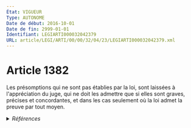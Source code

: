 ```yaml
---
État: VIGUEUR
Type: AUTONOME
Date de début: 2016-10-01
Date de fin: 2999-01-01
Identifiant: LEGIARTI000032042379
URL: article/LEGI/ARTI/00/00/32/04/23/LEGIARTI000032042379.xml
---
```


<h1>Article 1382</h1>

Les présomptions qui ne sont pas établies par la loi, sont laissées à
l'appréciation du juge, qui ne doit les admettre que si elles sont graves,
précises et concordantes, et dans les cas seulement où la loi admet la preuve
par tout moyen.


<details>
  <summary><em>Références</em></summary>

  <h2>Articles faisant référence à l'article</h2>
  
  <ul>
    <li>
      <a href="https://legal.tricoteuses.fr//redirection/LEGIARTI000032006595?vers=git&vers=legifrance">Ordonnance n° 2016-131 du 10 février 2016 portant réforme du droit des contrats, du régime général et de la preuve des obligations - article 4 ENTIEREMENT_MODIF</a> MODIFIE source
    </li>
  </ul>
  
  <h2>Références faites par l'article</h2>
  
  <ul>
    <li>
      1881-07-29 CITATION cible <a href="https://legal.tricoteuses.fr//redirection/LEGIARTI000029784915?vers=git&vers=legifrance">Loi du 29 juillet 1881 sur la liberté de la presse - article 44 AUTONOME MODIFIE, en vigueur du 1881-07-29 au 1952-03-27</a>
    </li>
    <li>
      1908-08-05 CITATION cible <a href="https://legal.tricoteuses.fr//redirection/LEGIARTI000006509769?vers=git&vers=legifrance">Loi du 5 août 1908 modifiant l'article 11 de la loi du 1er août 1905 sur la répression des fraudes dans la vente des marchandises et des falsifications des denrées alimentaires et des produits agricoles et complétant cette loi par un article additionnel - article 2 AUTONOME MODIFIE, en vigueur du 1908-08-11 au 2016-10-01</a>
    </li>
    <li>
      1953-05-21 CITATION cible <a href="https://legal.tricoteuses.fr//redirection/LEGIARTI000006501720?vers=git&vers=legifrance">Décret n°53-511 du 21 mai 1953 fixant les modalités de remboursement des frais engagés par les personnels civils de l'Etat à l'occasion de leurs déplacements. - article 37 AUTONOME MODIFIE, en vigueur du 1956-06-01 au 2016-10-01</a>
    </li>
    <li>
      1957-03-11 CITATION cible <a href="https://legal.tricoteuses.fr//redirection/LEGIARTI000006466064?vers=git&vers=legifrance">Loi n°57-298 du 11 mars 1957 sur la propriété littéraire et artistique - article 16 AUTONOME MODIFIE, en vigueur du 1958-03-11 au 1986-01-01</a>
    </li>
    <li>
      1962-08-08 CITATION cible <a href="https://legal.tricoteuses.fr//redirection/LEGIARTI000006600095?vers=git&vers=legifrance">Loi n° 62-933 du 8 août 1962 complémentaire à la loi d'orientation agricole - article 20 AUTONOME ABROGE, en vigueur du 1962-08-10 au 1993-07-23</a>
    </li>
    <li>
      1966-08-10 CITATION cible <a href="https://legal.tricoteuses.fr//redirection/LEGIARTI000006503053?vers=git&vers=legifrance">Décret n°66-619 du 10 août 1966 fixant les conditions et les modalités de règlement des frais occasionnés par les déplacements des personnels civils sur le territoire métropolitain de la France lorsqu'ils sont à la charge des budgets de l'Etat, des établissements publics nationaux à caractère administratif et de certains organismes subventionnés. - article 31 AUTONOME ABROGE, en vigueur du 1966-07-01 au 1990-07-01</a>
    </li>
    <li>
      1968-05-28 CITATION cible <a href="https://legal.tricoteuses.fr//redirection/LEGIARTI000006381057?vers=git&vers=legifrance">Arrêté du 28 mai 1968 fixant les conditions et les modalités de règlement des frais occasionnés par les déplacements des personnels des collectivités locales et de leurs établissements publics sur le territoire métropolitain. - article 9 AUTONOME ABROGE, en vigueur du 1967-01-01 au 1982-03-07</a>
    </li>
    <li>
      1968-12-27 CITATION cible <a href="https://legal.tricoteuses.fr//redirection/LEGIARTI000006272764?vers=git&vers=legifrance">Loi n° 68-1172 du 27 décembre 1968 de finances pour 1969 - article 14 AUTONOME ABROGE, en vigueur du 1989-11-04 au 1991-04-17</a>
    </li>
    <li>
      1975-06-30 CITATION cible <a href="https://legal.tricoteuses.fr//redirection/LEGIARTI000006853297?vers=git&vers=legifrance">Décret n°75-542 du 30 juin 1975 relatif à l'application du paragraphe II de l'article 22 de la loi de finances rectificative pour 1974 et concernant l'indemnisation des dégats de gibier - article 16 AUTONOME ABROGE, en vigueur du 1975-07-01 au 1989-11-04</a>
    </li>
    <li>
      1982-02-25 CITATION cible <a href="https://legal.tricoteuses.fr//redirection/LEGIARTI000006381879?vers=git&vers=legifrance">Arrêté du 25 février 1982 relatif aux conditions et modalités de règlement des frais occasionnés par les déplacements des personnels des communes et de leurs établissements publics sur le territoire métropolitain. - article 28 AUTONOME MODIFIE, en vigueur du 1982-03-07 au 2016-10-01</a>
    </li>
    <li>
      1989-04-12 CITATION cible <a href="https://legal.tricoteuses.fr//redirection/LEGIARTI000006457043?vers=git&vers=legifrance">Décret n°89-271 du 12 avril 1989 fixant les conditions et les modalités de règlement des frais de changements de résidence des personnels civils à l'intérieur des départements d'outre-mer, entre la métropole et ces départements, et pour se rendre d'un département d'outre-mer à un autre - article 34 AUTONOME ABROGE, en vigueur du 1989-04-30 au 2006-11-01</a>
    </li>
    <li>
      1990-05-28 CITATION cible <a href="https://legal.tricoteuses.fr//redirection/LEGIARTI000006458364?vers=git&vers=legifrance">Décret n°90-437 du 28 mai 1990 fixant les conditions et les modalités de règlement des frais occasionnés par les changements de résidence des personnels civils sur le territoire métropolitain de la France lorsqu'ils sont à la charge des budgets de l'Etat, des établissements publics nationaux à caractère administratif et de certains organismes subventionnés - article 34 AUTONOME ABROGE, en vigueur du 1990-07-01 au 2006-11-01</a>
    </li>
    <li>
      1991-06-19 CITATION cible <a href="https://legal.tricoteuses.fr//redirection/LEGIARTI000006373267?vers=git&vers=legifrance">Décret n°91-573 du 19 juin 1991 fixant les conditions et les modalités de règlement des frais occasionnés par les déplacements des personnels des collectivités et établissements publics mentionnés à l'article 2 de la loi n° 84-53 du 26 janvier 1984 modifiée portant dispositions statutaires relatives à la fonction publique territoriale - article 34 AUTONOME ABROGE, en vigueur du 1991-06-21 au 2001-07-21</a>
    </li>
    <li>
      1992-01-18 CITATION cible <a href="https://legal.tricoteuses.fr//redirection/LEGIARTI000006503620?vers=git&vers=legifrance">Loi n° 92-60 du 18 janvier 1992 renforçant la protection des consommateurs - article 10 AUTONOME MODIFIE_MORT_NE, en vigueur du 1994-03-01 au 1993-07-27</a>
    </li>
    <li>
      1992-02-21 CITATION cible <a href="https://legal.tricoteuses.fr//redirection/LEGIARTI000006405877?vers=git&vers=legifrance">Décret n°92-159 du 21 février 1992 fixant les conditions et les modalités de règlement des frais occasionnés par les déplacements des personnels militaires sur le territoire métropolitain de la France - article 27 AUTONOME ABROGE, en vigueur du 1992-01-01 au 2009-05-17</a>
    </li>
    <li>
      1992-06-25 CITATION cible <a href="https://legal.tricoteuses.fr//redirection/LEGIARTI000033202266?vers=git&vers=legifrance">Décret n°92-566 du 25 juin 1992 fixant les conditions et les modalités de règlement des frais occasionnés par les déplacements des fonctionnaires et agents relevant de la fonction publique hospitalière sur le territoire métropolitain de la France - article 33 AUTONOME VIGUEUR, en vigueur depuis le 2016-10-01</a>
    </li>
    <li>
      1998-09-22 CITATION cible <a href="https://legal.tricoteuses.fr//redirection/LEGIARTI000006508913?vers=git&vers=legifrance">Décret n°98-844 du 22 septembre 1998 fixant les conditions et les modalités de règlement des frais occasionnés par les changements de résidence des personnels civils de l'Etat à l'intérieur d'un territoire d'outre-mer, entre la métropole et un territoire d'outre-mer, entre deux territoires d'outre-mer et entre un territoire d'outre-mer et un département d'outre-mer, Mayotte ou la collectivité territoriale de Saint-Pierre-et-Miquelon. - article 49 AUTONOME ABROGE, en vigueur du 2001-07-13 au 2006-11-01</a>
    </li>
    <li>
      2008-02-28 CITATION cible Arrêté du 28 février 2008 - art. (V)
    </li>
    <li>
      2009-02-02 CITATION cible <a href="https://legal.tricoteuses.fr//redirection/LEGIARTI000022296144?vers=git&vers=legifrance">Arrêté du 2 février 2009 portant modèle de convention organisant la mise à disposition d'un apprenti travaillant en France auprès d'une entreprise d'accueil établie dans un autre Etat membre de l'Union européenne - article Annexe I AUTONOME MODIFIE, en vigueur du 2010-05-01 au 2016-10-01</a>
    </li>
    <li>
      2011-03-31 CITATION cible <a href="https://legal.tricoteuses.fr//redirection/LEGIARTI000045971049?vers=git&vers=legifrance">Décret n° 2011-357 du 31 mars 2011 approuvant la convention passée entre l'Etat et la Société d'exploitation de l'aéroport de Mayotte (SEAM) pour la concession de l'aérodrome de Dzaoudzi-Pamandzi à Mayotte et le cahier des charges annexé à cette convention - article AUTONOME VIGUEUR, en vigueur depuis le 2022-06-29</a>
    </li>
    <li>
      2013-08-29 CITATION cible <a href="https://legal.tricoteuses.fr//redirection/LEGIARTI000027912458?vers=git&vers=legifrance">Arrêté du 29 août 2013 fixant le règlement intérieur du groupe interministériel des produits chimiques - article AUTONOME MODIFIE, en vigueur du 2013-08-31 au 2016-10-01</a>
    </li>
    <li>
      2014-05-30 CITATION cible <a href="https://legal.tricoteuses.fr//redirection/LEGIARTI000045971149?vers=git&vers=legifrance">Décret n° 2014-568 du 30 mai 2014 approuvant la convention passée entre l'Etat et la Société d'exploitation de Toulouse Francazal Aéroport (SETFA) pour la concession de l'aérodrome de Toulouse-Francazal et le cahier des charges annexé à cette convention - article AUTONOME VIGUEUR, en vigueur depuis le 2022-06-29</a>
    </li>
    <li>
      2016-02-10 MODIFIE cible <a href="https://legal.tricoteuses.fr//redirection/LEGIARTI000032006595?vers=git&vers=legifrance">Ordonnance n° 2016-131 du 10 février 2016 portant réforme du droit des contrats, du régime général et de la preuve des obligations - article 4 ENTIEREMENT_MODIF</a>
    </li>
    <li>
      2016-03-02 CITATION cible <a href="https://legal.tricoteuses.fr//redirection/LEGIARTI000032150102?vers=git&vers=legifrance">Décret n° 2016-253 du 2 mars 2016 relatif aux centres provisoires d'hébergement des réfugiés et des bénéficiaires de la protection subsidiaire - article AUTONOME MODIFIE, en vigueur du 2016-03-05 au 2016-10-01</a>
    </li>
    <li>
      2019-08-06 CITATION cible <a href="https://legal.tricoteuses.fr//redirection/LEGIARTI000046388745?vers=git&vers=legifrance">Décret n° 2019-832 du 6 août 2019 approuvant le premier avenant à la convention passée entre l'Etat et la société d'exploitation de l'aérodrome de Toulon-Hyères SAS pour la concession de l'aérodrome de Hyères-Le Palyvestre et au cahier des charges annexé à cette convention - article AUTONOME VIGUEUR, en vigueur depuis le 2022-06-29</a>
    </li>
    <li>
      1969-03-14 CITATION cible <a href="https://legal.tricoteuses.fr//redirection/LEGIARTI000006605409?vers=git&vers=legifrance">Arrêté du 14 mars 1969 portant règlement intérieur type des marchés d'intérêt national - article Annexe art. 17 AUTONOME ABROGE, en vigueur du 1969-04-09 au 2006-02-04</a>
    </li>
    <li>
      2999-01-01 CITATION cible <a href="https://legal.tricoteuses.fr//redirection/LEGIARTI000006490635?vers=git&vers=legifrance">Code pénal (ancien) - article 69 AUTONOME ABROGE, en vigueur du 1960-06-08 au 1994-03-01</a>
    </li>
    <li>
      2999-01-01 CONCORDANCE source <a href="https://legal.tricoteuses.fr//redirection/LEGIARTI000006438356?vers=git&vers=legifrance">Code civil - article 1353 AUTONOME MODIFIE, en vigueur du 1804-03-21 au 2016-10-01</a>
    </li>
    <li>
      2999-01-01 CITATION cible <a href="https://legal.tricoteuses.fr//redirection/LEGIARTI000006833955?vers=git&vers=legifrance">Code de l'environnement - article L426-4 AUTONOME MODIFIE, en vigueur du 2005-02-24 au 2016-10-01</a>
    </li>
    <li>
      2999-01-01 CITATION cible <a href="https://legal.tricoteuses.fr//redirection/LEGIARTI000006835945?vers=git&vers=legifrance">Code de l'environnement - article R*226-18 AUTONOME ABROGE, en vigueur du 2003-08-07 au 2005-08-05</a>
    </li>
    <li>
      2999-01-01 CITATION cible <a href="https://legal.tricoteuses.fr//redirection/LEGIARTI000028395383?vers=git&vers=legifrance">Code de l'environnement - article R426-18 AUTONOME MODIFIE, en vigueur du 2014-01-01 au 2016-10-01</a>
    </li>
    <li>
      2999-01-01 CITATION cible <a href="https://legal.tricoteuses.fr//redirection/LEGIARTI000032239116?vers=git&vers=legifrance">Code de la consommation - article L121-14 AUTONOME ABROGE, en vigueur du 2008-01-05 au 2016-07-01</a>
    </li>
    <li>
      2999-01-01 CITATION cible <a href="https://legal.tricoteuses.fr//redirection/LEGIARTI000006792384?vers=git&vers=legifrance">Code des assurances - article L121-13 AUTONOME MODIFIE, en vigueur du 1976-07-21 au 2016-10-01</a>
    </li>
    <li>
      2999-01-01 CITATION cible <a href="https://legal.tricoteuses.fr//redirection/LEGIARTI000006898264?vers=git&vers=legifrance">Code des débits de boissons et des mesures contre l'alcoolisme - article L96 AUTONOME MODIFIE, en vigueur du 1955-05-21 au 1991-01-12</a>
    </li>
    <li>
      2999-01-01 CITATION cible <a href="https://legal.tricoteuses.fr//redirection/LEGIARTI000006465336?vers=git&vers=legifrance">Code des postes et des communications électroniques - article L7 AUTONOME MODIFIE, en vigueur du 2005-05-21 au 2016-10-01</a>
    </li>
    <li>
      2999-01-01 CITATION cible <a href="https://legal.tricoteuses.fr//redirection/LEGIARTI000006465339?vers=git&vers=legifrance">Code des postes et des communications électroniques - article L8 AUTONOME MODIFIE, en vigueur du 2005-05-21 au 2016-10-01</a>
    </li>
    <li>
      2999-01-01 CITATION cible <a href="https://legal.tricoteuses.fr//redirection/LEGIARTI000018760483?vers=git&vers=legifrance">Code du sport - article Annexe II-9 (art. A212-136) AUTONOME MODIFIE, en vigueur du 2008-04-30 au 2016-10-01</a>
    </li>
    <li>
      2999-01-01 CITATION cible <a href="https://legal.tricoteuses.fr//redirection/LEGIARTI000006646517?vers=git&vers=legifrance">Code du travail - article L144-3 AUTONOME ABROGE, en vigueur du 1973-11-23 au 2008-05-01</a>
    </li>
    <li>
      2999-01-01 CITATION cible <a href="https://legal.tricoteuses.fr//redirection/LEGIARTI000006902876?vers=git&vers=legifrance">Code du travail - article L3251-4 AUTONOME MODIFIE, en vigueur du 2008-05-01 au 2016-10-01</a>
    </li>
    <li>
      2999-01-01 CITATION cible <a href="https://legal.tricoteuses.fr//redirection/LEGIARTI000006653267?vers=git&vers=legifrance">Code du travail applicable à Mayotte - article L144-3 AUTONOME MODIFIE, en vigueur du 2001-07-13 au 2016-10-01</a>
    </li>
    <li>
      2999-01-01 CITATION cible <a href="https://legal.tricoteuses.fr//redirection/LEGIARTI000025245904?vers=git&vers=legifrance">Code forestier (nouveau) - article L131-16 AUTONOME MODIFIE, en vigueur du 2012-07-01 au 2016-10-01</a>
    </li>
    <li>
      2999-01-01 CITATION cible <a href="https://legal.tricoteuses.fr//redirection/LEGIARTI000006610863?vers=git&vers=legifrance">Code forestier - article L322-4 AUTONOME TRANSFERE, en vigueur du 1979-02-07 au 1985-12-05</a>
    </li>
    <li>
      2999-01-01 CITATION cible <a href="https://legal.tricoteuses.fr//redirection/LEGIARTI000006610884?vers=git&vers=legifrance">Code forestier - article L322-8 AUTONOME MODIFIE, en vigueur du 2001-07-11 au 2012-01-28</a>
    </li>
    <li>
      2999-01-01 CITATION cible <a href="https://legal.tricoteuses.fr//redirection/LEGIARTI000006612863?vers=git&vers=legifrance">Code forestier - article R322-7 AUTONOME MODIFIE, en vigueur du 1979-02-07 au 1988-12-27</a>
    </li>
    <li>
      2999-01-01 CITATION cible <a href="https://legal.tricoteuses.fr//redirection/LEGIARTI000006582486?vers=git&vers=legifrance">Code rural (nouveau) - article L226-4 AUTONOME MODIFIE_MORT_NE, en vigueur du 2001-07-01 au 2000-09-21</a>
    </li>
    <li>
      2999-01-01 CITATION cible <a href="https://legal.tricoteuses.fr//redirection/LEGIARTI000006583485?vers=git&vers=legifrance">Code rural (nouveau) - article L325-3 AUTONOME MODIFIE, en vigueur du 2002-04-01 au 2016-10-01</a>
    </li>
    <li>
      2999-01-01 CITATION cible <a href="https://legal.tricoteuses.fr//redirection/LEGIARTI000006583914?vers=git&vers=legifrance">Code rural (nouveau) - article L415-6 AUTONOME MODIFIE, en vigueur du 1982-12-01 au 2016-10-01</a>
    </li>
    <li>
      2999-01-01 CITATION cible <a href="https://legal.tricoteuses.fr//redirection/LEGIARTI000006589701?vers=git&vers=legifrance">Code rural (nouveau) - article R226-18 AUTONOME ABROGE, en vigueur du 2001-06-28 au 2003-08-07</a>
    </li>
    <li>
      2999-01-01 CITATION cible <a href="https://legal.tricoteuses.fr//redirection/LEGIARTI000006580569?vers=git&vers=legifrance">Code rural (ancien) - article 857 AUTONOME ABROGE, en vigueur du 1955-04-19 au 1983-03-22</a>
    </li>
    <li>
      CODIFICATION source Loi 1804-02-09
    </li>
    <li>
      1930-03-26 CITATION cible <a href="https://legal.tricoteuses.fr//redirection/LEGIARTI000006510026?vers=git&vers=legifrance">Loi du 26 mars 1930 réprimant les fausses indications d'origine des marchandises - article 3 AUTONOME ABROGE, en vigueur du 1930-03-29 au 1993-07-27</a>
    </li>
  </ul>
</details>
